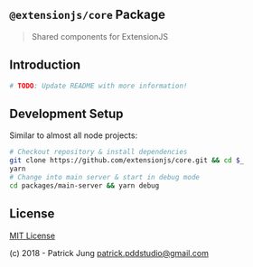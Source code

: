 ## `@extensionjs/core` Package

> Shared components for ExtensionJS

## Introduction

```sh
# TODO: Update README with more information!
```

## Development Setup

Similar to almost all node projects:

```sh
# Checkout repository & install dependencies
git clone https://github.com/extensionjs/core.git && cd $_
yarn
# Change into main server & start in debug mode
cd packages/main-server && yarn debug
```

## License

[MIT License](./LICENSE)

  (c) 2018 - Patrick Jung <patrick.pddstudio@gmail.com>
